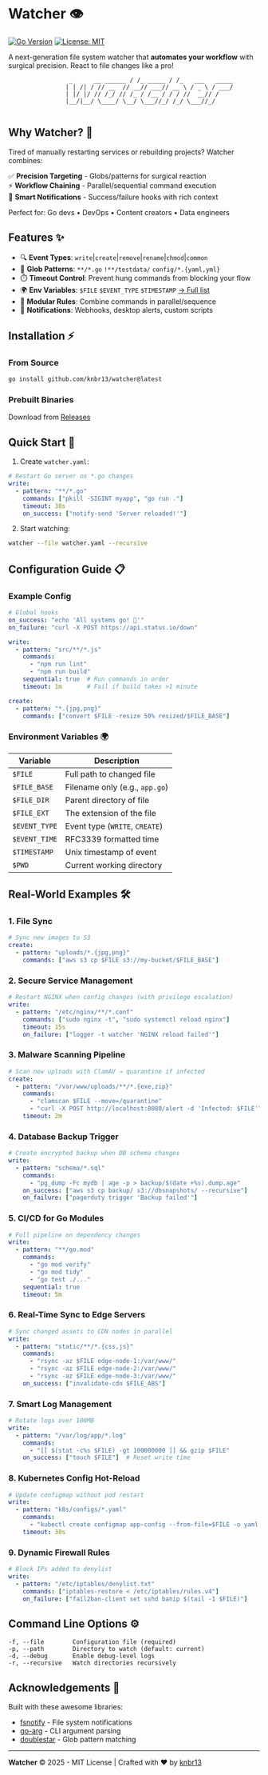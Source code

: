 # Watcher 👁️

[![Go Version](https://img.shields.io/badge/go-1.24+-blue.svg)](https://golang.org/)
[![License: MIT](https://img.shields.io/badge/License-MIT-yellow.svg)](https://opensource.org/licenses/MIT)

A next-generation file system watcher that **automates your workflow** with surgical precision. 
React to file changes like a pro!

```text
                 _      __ ______ / /_ _____ / /_   ___   _____
                | | /| / // __  // __// ___// __ \ / _ \ / ___/
                | |/ |/ // /_/ // /_ / /__ / / / //  __// /    
                |__/|__/ \____/ \__/ \___//_/ /_/ \___//_/     
                                                                
```

## Why Watcher? 🚀

Tired of manually restarting services or rebuilding projects? Watcher combines:

✅ **Precision Targeting** - Globs/patterns for surgical reaction  
⚡ **Workflow Chaining** - Parallel/sequential command execution  
🔔 **Smart Notifications** - Success/failure hooks with rich context  

Perfect for: Go devs • DevOps • Content creators • Data engineers

## Features ✨

- 🔍 **Event Types**: `write`|`create`|`remove`|`rename`|`chmod`|`common`
- 🎯 **Glob Patterns**: `**/*.go` `!**/testdata/` `config/*.{yaml,yml}`
- ⏱️ **Timeout Control**: Prevent hung commands from blocking your flow
- 🌍 **Env Variables**: `$FILE` `$EVENT_TYPE` `$TIMESTAMP` [→ Full list](#environment-variables-)
- 🧩 **Modular Rules**: Combine commands in parallel/sequence
- 📡 **Notifications**: Webhooks, desktop alerts, custom scripts

## Installation ⚡

### From Source
```bash
go install github.com/knbr13/watcher@latest
```

### Prebuilt Binaries
Download from [Releases](https://github.com/knbr13/watcher/releases)

## Quick Start 🚀

1. Create `watcher.yaml`:
```yaml
# Restart Go server on *.go changes
write:
  - pattern: "**/*.go"
    commands: ["pkill -SIGINT myapp", "go run ."]
    timeout: 30s
    on_success: ["notify-send 'Server reloaded!'"]
```

2. Start watching:
```bash
watcher --file watcher.yaml --recursive
```

## Configuration Guide 📋

### Example Config
```yaml
# Global hooks
on_success: "echo 'All systems go! 🚀'"
on_failure: "curl -X POST https://api.status.io/down"

write:
  - pattern: "src/**/*.js"
    commands:
      - "npm run lint"
      - "npm run build"
    sequential: true  # Run commands in order
    timeout: 1m       # Fail if build takes >1 minute

create:
  - pattern: "*.{jpg,png}"
    commands: ["convert $FILE -resize 50% resized/$FILE_BASE"]
```

### Environment Variables 🌍

| Variable       | Description                      |
|----------------|----------------------------------|
| `$FILE`        | Full path to changed file        |
| `$FILE_BASE`   | Filename only (e.g., `app.go`)   |
| `$FILE_DIR`    | Parent directory of file         |
| `$FILE_EXT`    | The extension of the file        |
| `$EVENT_TYPE`  | Event type (`WRITE`, `CREATE`)   |
| `$EVENT_TIME`  | RFC3339 formatted time           |
| `$TIMESTAMP`   | Unix timestamp of event          |
| `$PWD`         | Current working directory        |


## Real-World Examples 🛠️

### 1. File Sync
```yaml
# Sync new images to S3
create:
  - pattern: "uploads/*.{jpg,png}"
    commands: ["aws s3 cp $FILE s3://my-bucket/$FILE_BASE"]
```

### 2. Secure Service Management
```yaml
# Restart NGINX when config changes (with privilege escalation)
write:
  - pattern: "/etc/nginx/**/*.conf"
    commands: ["sudo nginx -t", "sudo systemctl reload nginx"]
    timeout: 15s
    on_failure: ["logger -t watcher 'NGINX reload failed'"]
```

### 3. Malware Scanning Pipeline
```yaml
# Scan new uploads with ClamAV → quarantine if infected
create:
  - pattern: "/var/www/uploads/**/*.{exe,zip}"
    commands: 
      - "clamscan $FILE --move=/quarantine"
      - "curl -X POST http://localhost:8080/alert -d 'Infected: $FILE'"
    timeout: 2m
```

### 4. Database Backup Trigger
```yaml
# Create encrypted backup when DB schema changes
write:
  - pattern: "schema/*.sql"
    commands:
      - "pg_dump -Fc mydb | age -p > backup/$(date +%s).dump.age"
    on_success: ["aws s3 cp backup/ s3://dbsnapshots/ --recursive"]
    on_failure: ["pagerduty trigger 'Backup failed'"]
```

### 5. CI/CD for Go Modules
```yaml
# Full pipeline on dependency changes
write:
  - pattern: "**/go.mod"
    commands:
      - "go mod verify"
      - "go mod tidy"
      - "go test ./..."
    sequential: true
    timeout: 5m
```

### 6. Real-Time Sync to Edge Servers
```yaml
# Sync changed assets to CDN nodes in parallel 
write:
  - pattern: "static/**/*.{css,js}"
    commands:
      - "rsync -az $FILE edge-node-1:/var/www/"
      - "rsync -az $FILE edge-node-2:/var/www/"
      - "rsync -az $FILE edge-node-3:/var/www/"
    on_success: ["invalidate-cdn $FILE_ABS"]
```

### 7. Smart Log Management
```yaml
# Rotate logs over 100MB
write:
  - pattern: "/var/log/app/*.log"
    commands: 
      - "[[ $(stat -c%s $FILE) -gt 100000000 ]] && gzip $FILE"
    on_success: ["touch $FILE"]  # Reset write time
```

### 8. Kubernetes Config Hot-Reload
```yaml
# Update configmap without pod restart
write:
  - pattern: "k8s/configs/*.yaml"
    commands:
      - "kubectl create configmap app-config --from-file=$FILE -o yaml --dry-run=client | kubectl apply -f -"
    timeout: 30s
```

### 9. Dynamic Firewall Rules
```yaml
# Block IPs added to denylist
write:
  - pattern: "/etc/iptables/denylist.txt"
    commands: ["iptables-restore < /etc/iptables/rules.v4"]
    on_failure: ["fail2ban-client set sshd banip $(tail -1 $FILE)"]
```

## Command Line Options ⚙️

```text
-f, --file        Configuration file (required)
-p, --path        Directory to watch (default: current)
-d, --debug       Enable debug-level logs
-r, --recursive   Watch directories recursively
```

## Acknowledgements 💛

Built with these awesome libraries:
- [fsnotify](https://github.com/fsnotify/fsnotify) - File system notifications
- [go-arg](https://github.com/alexflint/go-arg) - CLI argument parsing
- [doublestar](https://github.com/bmatcuk/doublestar) - Glob pattern matching

---

**Watcher** © 2025 - MIT License | Crafted with ❤️ by [knbr13](https://github.com/knbr13)
